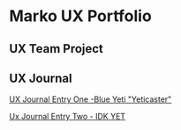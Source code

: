 # Marko UX Portfolio


## UX Team Project


## UX Journal

[UX Journal Entry One -Blue Yeti "Yeticaster"](https://github.com/mramos42/UXPortfolio/blob/master/JournalEntryOne.md)

[Ux Journal Entry Two - IDK YET](https://github.com/mramos42/UXPortfolio/blob/master/Journal%20Entry%202/JournalEntryTwo.md)

